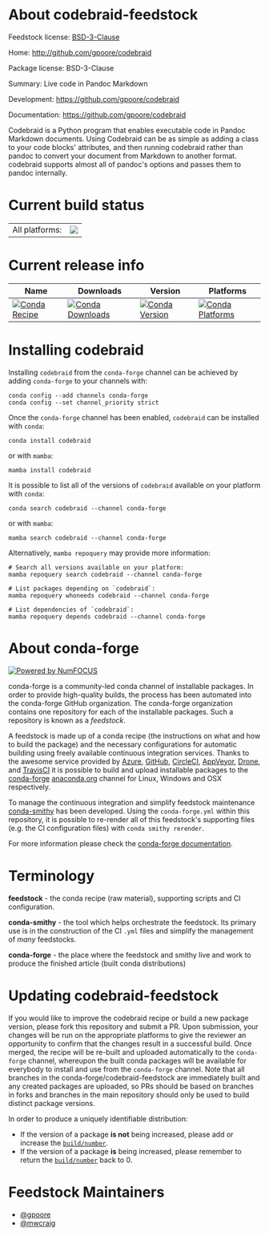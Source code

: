 About codebraid-feedstock
=========================

Feedstock license: [BSD-3-Clause](https://github.com/conda-forge/codebraid-feedstock/blob/main/LICENSE.txt)

Home: http://github.com/gpoore/codebraid

Package license: BSD-3-Clause

Summary: Live code in Pandoc Markdown

Development: https://github.com/gpoore/codebraid

Documentation: https://github.com/gpoore/codebraid

Codebraid is a Python program that enables executable code in Pandoc Markdown
documents. Using Codebraid can be as simple as adding a class to your code
blocks' attributes, and then running codebraid rather than pandoc to convert
your document from Markdown to another format. codebraid supports almost all
of pandoc's options and passes them to pandoc internally.


Current build status
====================


<table><tr><td>All platforms:</td>
    <td>
      <a href="https://dev.azure.com/conda-forge/feedstock-builds/_build/latest?definitionId=6967&branchName=main">
        <img src="https://dev.azure.com/conda-forge/feedstock-builds/_apis/build/status/codebraid-feedstock?branchName=main">
      </a>
    </td>
  </tr>
</table>

Current release info
====================

| Name | Downloads | Version | Platforms |
| --- | --- | --- | --- |
| [![Conda Recipe](https://img.shields.io/badge/recipe-codebraid-green.svg)](https://anaconda.org/conda-forge/codebraid) | [![Conda Downloads](https://img.shields.io/conda/dn/conda-forge/codebraid.svg)](https://anaconda.org/conda-forge/codebraid) | [![Conda Version](https://img.shields.io/conda/vn/conda-forge/codebraid.svg)](https://anaconda.org/conda-forge/codebraid) | [![Conda Platforms](https://img.shields.io/conda/pn/conda-forge/codebraid.svg)](https://anaconda.org/conda-forge/codebraid) |

Installing codebraid
====================

Installing `codebraid` from the `conda-forge` channel can be achieved by adding `conda-forge` to your channels with:

```
conda config --add channels conda-forge
conda config --set channel_priority strict
```

Once the `conda-forge` channel has been enabled, `codebraid` can be installed with `conda`:

```
conda install codebraid
```

or with `mamba`:

```
mamba install codebraid
```

It is possible to list all of the versions of `codebraid` available on your platform with `conda`:

```
conda search codebraid --channel conda-forge
```

or with `mamba`:

```
mamba search codebraid --channel conda-forge
```

Alternatively, `mamba repoquery` may provide more information:

```
# Search all versions available on your platform:
mamba repoquery search codebraid --channel conda-forge

# List packages depending on `codebraid`:
mamba repoquery whoneeds codebraid --channel conda-forge

# List dependencies of `codebraid`:
mamba repoquery depends codebraid --channel conda-forge
```


About conda-forge
=================

[![Powered by
NumFOCUS](https://img.shields.io/badge/powered%20by-NumFOCUS-orange.svg?style=flat&colorA=E1523D&colorB=007D8A)](https://numfocus.org)

conda-forge is a community-led conda channel of installable packages.
In order to provide high-quality builds, the process has been automated into the
conda-forge GitHub organization. The conda-forge organization contains one repository
for each of the installable packages. Such a repository is known as a *feedstock*.

A feedstock is made up of a conda recipe (the instructions on what and how to build
the package) and the necessary configurations for automatic building using freely
available continuous integration services. Thanks to the awesome service provided by
[Azure](https://azure.microsoft.com/en-us/services/devops/), [GitHub](https://github.com/),
[CircleCI](https://circleci.com/), [AppVeyor](https://www.appveyor.com/),
[Drone](https://cloud.drone.io/welcome), and [TravisCI](https://travis-ci.com/)
it is possible to build and upload installable packages to the
[conda-forge](https://anaconda.org/conda-forge) [anaconda.org](https://anaconda.org/)
channel for Linux, Windows and OSX respectively.

To manage the continuous integration and simplify feedstock maintenance
[conda-smithy](https://github.com/conda-forge/conda-smithy) has been developed.
Using the ``conda-forge.yml`` within this repository, it is possible to re-render all of
this feedstock's supporting files (e.g. the CI configuration files) with ``conda smithy rerender``.

For more information please check the [conda-forge documentation](https://conda-forge.org/docs/).

Terminology
===========

**feedstock** - the conda recipe (raw material), supporting scripts and CI configuration.

**conda-smithy** - the tool which helps orchestrate the feedstock.
                   Its primary use is in the construction of the CI ``.yml`` files
                   and simplify the management of *many* feedstocks.

**conda-forge** - the place where the feedstock and smithy live and work to
                  produce the finished article (built conda distributions)


Updating codebraid-feedstock
============================

If you would like to improve the codebraid recipe or build a new
package version, please fork this repository and submit a PR. Upon submission,
your changes will be run on the appropriate platforms to give the reviewer an
opportunity to confirm that the changes result in a successful build. Once
merged, the recipe will be re-built and uploaded automatically to the
`conda-forge` channel, whereupon the built conda packages will be available for
everybody to install and use from the `conda-forge` channel.
Note that all branches in the conda-forge/codebraid-feedstock are
immediately built and any created packages are uploaded, so PRs should be based
on branches in forks and branches in the main repository should only be used to
build distinct package versions.

In order to produce a uniquely identifiable distribution:
 * If the version of a package **is not** being increased, please add or increase
   the [``build/number``](https://docs.conda.io/projects/conda-build/en/latest/resources/define-metadata.html#build-number-and-string).
 * If the version of a package **is** being increased, please remember to return
   the [``build/number``](https://docs.conda.io/projects/conda-build/en/latest/resources/define-metadata.html#build-number-and-string)
   back to 0.

Feedstock Maintainers
=====================

* [@gpoore](https://github.com/gpoore/)
* [@mwcraig](https://github.com/mwcraig/)

